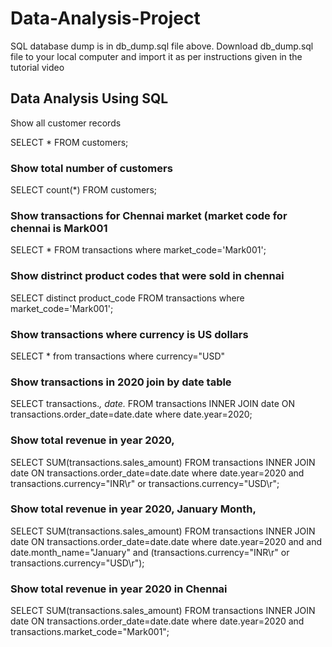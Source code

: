 # Data-Analysis-Project
SQL database dump is in db_dump.sql file above. Download db_dump.sql file to your local computer and import it as per instructions given in the tutorial video

## Data Analysis Using SQL
Show all customer records

SELECT * FROM customers;

### Show total number of customers

SELECT count(*) FROM customers;

### Show transactions for Chennai market (market code for chennai is Mark001

SELECT * FROM transactions where market_code='Mark001';

### Show distrinct product codes that were sold in chennai

SELECT distinct product_code FROM transactions where market_code='Mark001';

### Show transactions where currency is US dollars

SELECT * from transactions where currency="USD"

### Show transactions in 2020 join by date table

SELECT transactions.*, date.* FROM transactions INNER JOIN date ON transactions.order_date=date.date where date.year=2020;

### Show total revenue in year 2020,

SELECT SUM(transactions.sales_amount) FROM transactions INNER JOIN date ON transactions.order_date=date.date where date.year=2020 and transactions.currency="INR\r" or transactions.currency="USD\r";

### Show total revenue in year 2020, January Month,

SELECT SUM(transactions.sales_amount) FROM transactions INNER JOIN date ON transactions.order_date=date.date where date.year=2020 and and date.month_name="January" and (transactions.currency="INR\r" or transactions.currency="USD\r");

### Show total revenue in year 2020 in Chennai

SELECT SUM(transactions.sales_amount) FROM transactions INNER JOIN date ON transactions.order_date=date.date where date.year=2020 and transactions.market_code="Mark001";
